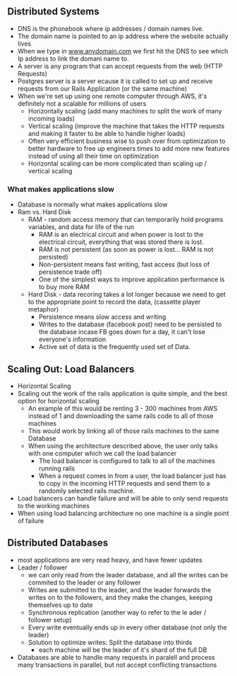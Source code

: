 ## Distributed Systems
  * DNS is the phonebook where ip addresses / domain names live.
  * The domain name is pointed to an ip address where the website actually lives
  * When we type in www.anydomain.com we first hit the DNS to see which Ip address to link the domani name to.
  * A server is any program that can accept requests from the web (HTTP Requests)
  * Postgres server is a server ecause it is called to set up and receive requests from our Rails Application (or the same machine)
  * When we're set up using one remote computer through AWS, it's definitely not a scalable for millions of users
    * Horizontally scaling (add many machines to split the work of many incoming loads)
    * Vertical scaling (improve the machine that takes the HTTP requests and making it faster to be able to handle higher loads)
    * Often very efficient business wise to push over from optimization to better hardware to free up engineers times to add more new features instead
    of using all their time on optimization
    * Horizontal scaling can be more complicated than scaling up / vertical scaling
### What makes applications slow
  * Database is normally what makes applications slow
  * Ram vs. Hard Disk
    * RAM - random access memory that can temporarily hold programs variables, and data for life of the run
      * RAM is an electrical circuit and when power is lost to the electrical circuit, everything that was stored there is lost.
      * RAM is not persistent (as soon as power is lost... RAM is not persisted)
      * Non-persistent means fast writing, fast access (but loss of persistence trade off)
      * One of the simplest ways to improve application performance is to buy more RAM
    * Hard Disk - data recoring takes a lot longer because we need to get to the appropriate point to record the data, (cassette player metaphor)
      * Persistence means slow access and writing
      * Writes to the database (facebook post) need to be persisted to the database incase FB goes down for a day, it can't lose everyone's information
      * Active set of data is the frequently used set of Data. 
## Scaling Out: Load Balancers
  * Horizontal Scaling
  * Scaling out the work of the rails application is quite simple, and the best option for horizontal scaling
    * An example of this would be renting 3 - 300 machines from AWS instead of 1 and downloading the same rails code to all of those machines
    * This would work by linking all of those rails machines to the same Database
    * When using the architecture described above, the user only talks with one computer which we call the load balancer
      * The load balancer is configured to talk to all of the machines running rails
      * When a request comes in from a user, the load balancer just has to copy in the incoming HTTP requests and send them to a randomly selected rails machine.
  * Load balancers can handle failure and will be able to only send requests to the working machines
  * When using load balancing architecture no one machine is a single point of failure

## Distributed Databases
  * most applications are very read heavy, and have fewer updates
  * Leader / follower
    * we can only read from the leader database, and all the writes can be commited to the leader or any follower
    * Writes are submitted to the leader, and the leader forwards the writes on to the followers, and they make the changes, keeping themselves up to date
    * Synchronous replication (another way to refer to the le ader / follower setup)
    * Every write eventually ends up in every other database (not only the leader)
    * Solution to optimize writes: Split the database into thirds
      * each machine will be the leader of it's shard of the full DB
  * Databases are able to handle many requests in paralell and process many transactions in parallel, but not accept conflicting transactions
  
